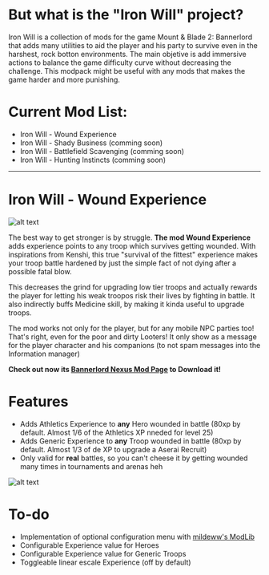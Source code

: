 # But what is the "Iron Will" project?
  Iron Will is a collection of mods for the game Mount & Blade 2: Bannerlord that adds many utilities to aid the player and his party to survive even in the harshest, rock botton environments. The main objetive is add immersive actions to balance the game difficulty curve without decreasing the challenge. This modpack might be useful with any mods that makes the game harder and more punishing. 
  
# Current Mod List:
  - Iron Will - Wound Experience
  - Iron Will - Shady Business (comming soon)
  - Iron Will - Battlefield Scavenging (comming soon)
  - Iron Will - Hunting Instincts (comming soon)

---

# Iron Will - Wound Experience

![alt text](https://github.com/pedro-ca/bannerlord_iron_will/blob/master/WoundXP/Wound%20Experience%20Thumbnail.jpg?raw=true)

The best way to get stronger is by struggle. **The mod Wound Experience** adds experience points to any troop which survives getting wounded. With inspirations from Kenshi, this true "survival of the fittest" experience makes your troop battle hardened by just the simple fact of not dying after a possible fatal blow. 

This decreases the grind for upgrading low tier troops and actually rewards the player for letting his weak troopos risk their lives by fighting in battle. It also indirectly buffs Medicine skill, by making it kinda useful to upgrade troops. 

The mod works not only for the player, but for any mobile NPC parties too! That's right, even for the poor and dirty Looters! It only show as a message for the player character and his companions (to not spam messages into the Information manager)

**Check out now its [Bannerlord Nexus Mod Page](https://www.nexusmods.com/mountandblade2bannerlord/mods/1797) to Download it!**

# Features 
  - Adds Athletics Experience to **any** Hero wounded in battle (80xp by default. Almost 1/6 of the Athletics XP nneded for level 25) 
  - Adds Generic Experience to **any** Troop wounded in battle (80xp by default. Almost 1/3 of de XP to upgrade a Aserai Recruit)
  - Only valid for **real** battles, so you can't cheese it by getting wounded many times in tournaments and arenas heh
  
  ![alt text](https://github.com/pedro-ca/bannerlord_iron_will/blob/master/WoundXP/Wound%20Experience%20Simple%20engine.png?raw=true)

# To-do
  - Implementation of optional configuration menu with [mildeww's ModLib](https://www.nexusmods.com/mountandblade2bannerlord/mods/592)
  - Configurable Experience value for Heroes
  - Configurable Experience value for Generic Troops
  - Toggleable linear escale Experience (off by default)
